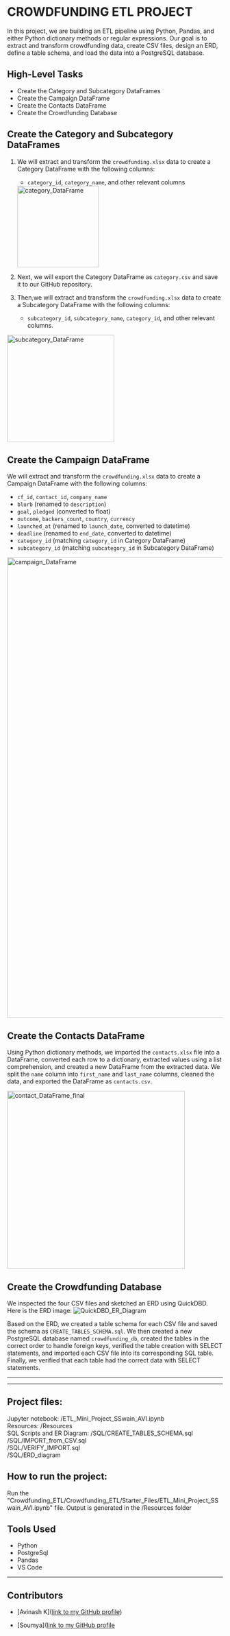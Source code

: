 # CROWDFUNDING ETL PROJECT

In this project, we are building an ETL pipeline using Python, Pandas, and either Python dictionary methods or regular expressions. 
Our goal is to extract and transform crowdfunding data, create CSV files, design an ERD, define a table schema, and load the data into a PostgreSQL database.

## High-Level Tasks
- Create the Category and Subcategory DataFrames
- Create the Campaign DataFrame
- Create the Contacts DataFrame
- Create the Crowdfunding Database

## Create the Category and Subcategory DataFrames
1. We will extract and transform the `crowdfunding.xlsx` data to create a Category DataFrame with the following columns:
   - `category_id`, `category_name`, and other relevant columns
  
   <img width="190" alt="category_DataFrame" src="https://github.com/AVI-1213/Crowdfunding_ETL/assets/156638175/fe8efa76-cc63-4354-8409-7ef51a2212ec">

   

2. Next, we will export the Category DataFrame as `category.csv` and save it to our GitHub repository.
3. Then,we will extract and transform the `crowdfunding.xlsx` data to create a Subcategory DataFrame with the following columns:
   - `subcategory_id`, `subcategory_name`, `category_id`, and other relevant columns.
<img width="250" alt="subcategory_DataFrame" src="https://github.com/AVI-1213/Crowdfunding_ETL/assets/156638175/357b9306-d132-4034-aa1e-07911d57461e">


## Create the Campaign DataFrame
We will extract and transform the `crowdfunding.xlsx` data to create a Campaign DataFrame with the following columns:
- `cf_id`, `contact_id`, `company_name`
- `blurb` (renamed to `description`)
- `goal`, `pledged` (converted to float)
- `outcome`, `backers_count`, `country`, `currency`
- `launched_at` (renamed to `launch_date`, converted to datetime)
- `deadline` (renamed to `end_date`, converted to datetime)
- `category_id` (matching `category_id` in Category DataFrame)
- `subcategory_id` (matching `subcategory_id` in Subcategory DataFrame)

<img width="1074" alt="campaign_DataFrame" src="https://github.com/AVI-1213/Crowdfunding_ETL/assets/156638175/31ff757e-c917-42e1-bbf0-9ac7970eaa21">

## Create the Contacts DataFrame
Using Python dictionary methods, we imported the `contacts.xlsx` file into a DataFrame, converted each row to a dictionary, 
extracted values using a list comprehension, and created a new DataFrame from the extracted data. 
We split the `name` column into `first_name` and `last_name` columns, cleaned the data, and exported the DataFrame as `contacts.csv`.


<img width="415" alt="contact_DataFrame_final" src="https://github.com/AVI-1213/Crowdfunding_ETL/assets/156638175/43f13fc9-2967-4ed8-b3cc-2fdbc637a770">


## Create the Crowdfunding Database
We inspected the four CSV files and sketched an ERD using QuickDBD. Here is the ERD image:
![QuickDBD_ER_Diagram](https://github.com/AVI-1213/Crowdfunding_ETL/assets/156638175/782a825d-536d-473f-9727-a96c7053ab16)



Based on the ERD, we created a table schema for each CSV file and saved the schema as `CREATE_TABLES_SCHEMA.sql`. 
We then created a new PostgreSQL database named `crowdfunding_db`, created the tables in the correct order to handle foreign keys, 
verified the table creation with SELECT statements, and imported each CSV file into its corresponding SQL table. Finally, 
we verified that each table had the correct data with SELECT statements.

---
---

## Project files:
Jupyter notebook: /ETL_Mini_Project_SSwain_AVI.ipynb <br>
Resources: /Resources <br>
SQL Scripts and ER Diagram: /SQL/CREATE_TABLES_SCHEMA.sql <br>
                            /SQL/IMPORT_from_CSV.sql <br>
                            /SQL/VERIFY_IMPORT.sql <br>
                            /SQL/ERD_diagram <br>

## How to run the project: 
Run the "Crowdfunding_ETL/Crowdfunding_ETL/Starter_Files/ETL_Mini_Project_SSwain_AVI.ipynb" file.
Output is generated in the /Resources folder

## Tools Used

- Python
- PostgreSql
- Pandas
- VS Code 


---
## Contributors

- [Avinash K]([link to my GitHub profile](https://github.com/AVI-1213))

- [Soumya]([link to my GitHub profile](https://github.com/soumyaranjanswaincan)
  
